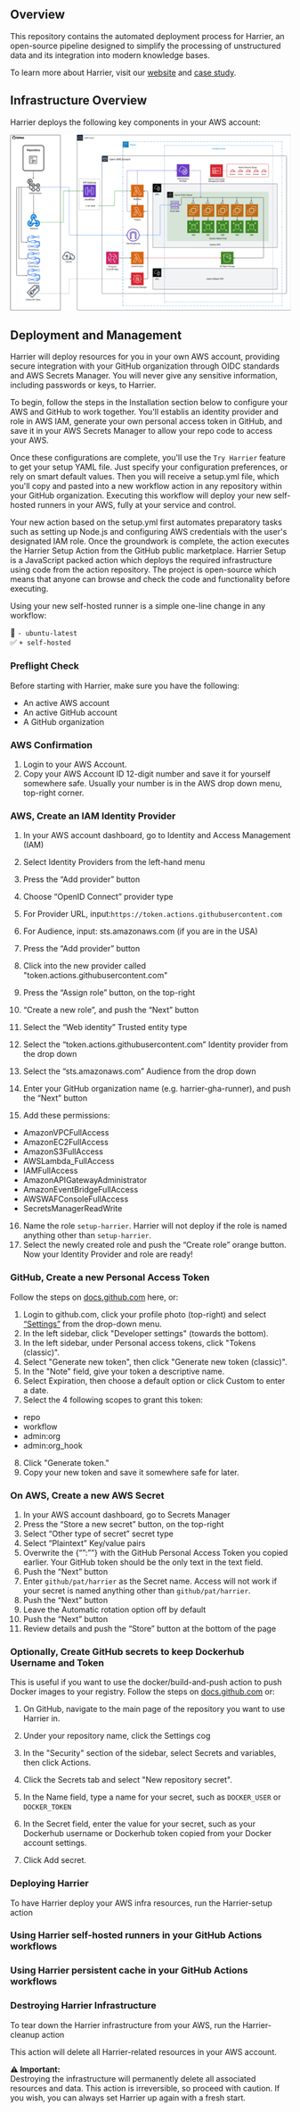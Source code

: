 ## Overview

This repository contains the automated deployment process for Harrier, an open-source pipeline designed to simplify the processing of unstructured data and its integration into modern knowledge bases.

To learn more about Harrier, visit our [website](https://harrier-gha-runner.github.io/) and [case study](https://harrier-gha-runner.github.io/case-study/).

## Infrastructure Overview

Harrier deploys the following key components in your AWS account:

<p align="center">
  <img 
    src="./static/diagrams/harrier-architecture-bg-white.png"
    alt="Harrier architecture including including GitHub and deployed AWS resources"
  >
</p>

## Deployment and Management

Harrier will deploy resources for you in your own AWS account, providing secure integration with your GitHub organization through OIDC standards and AWS Secrets Manager. You will never give any sensitive information, including passwords or keys, to Harrier.

To begin, follow the steps in the Installation section below to configure your AWS and GitHub to work together. You'll establis an identity provider and role in AWS IAM, generate your own personal access token in GitHub, and save it in your AWS Secrets Manager to allow your repo code to access your AWS.

Once these configurations are complete, you'll use the `Try Harrier` feature to get your setup YAML file. Just specify your configuration preferences, or rely on smart default values. Then you will receive a setup.yml file, which you'll copy and pasted into a new workflow action in any repository within your GitHub organization. Executing this workflow will deploy your new self-hosted runners in your AWS, fully at your service and control.

Your new action based on the setup.yml first automates preparatory tasks such as setting up Node.js and configuring AWS credentials with the user's designated IAM role. Once the groundwork is complete, the action executes the Harrier Setup Action from the GitHub public marketplace. Harrier Setup is a JavaScript packed action which deploys the required infrastructure using code from the action repository. The project is open-source which means that anyone can browse and check the code and functionality before executing.

Using your new self-hosted runner is a simple one-line change in any workflow:

🚫 `- ubuntu-latest`  
✅ `+ self-hosted`


### Preflight Check

Before starting with Harrier, make sure you have the following:

- An active AWS account
- An active GitHub account
- A GitHub organization

### AWS Confirmation

1. Login to your AWS Account.
2. Copy your AWS Account ID 12-digit number and save it for yourself somewhere safe. Usually your number is in the AWS drop down menu, top-right corner.

### AWS, Create an IAM Identity Provider

1. In your AWS account dashboard, go to Identity and Access Management (IAM)
2. Select Identity Providers from the left-hand menu
3. Press the “Add provider” button
4. Choose “OpenID Connect” provider type
5. For Provider URL, input:`https://token.actions.githubusercontent.com`
6. For Audience, input: sts.amazonaws.com (if you are in the USA)
7. Press the “Add provider” button

8. Click into the new provider called "token.actions.githubusercontent.com"
9. Press the “Assign role” button, on the top-right
10. “Create a new role”, and push the “Next” button
11. Select the “Web identity” Trusted entity type
12. Select the “token.actions.githubusercontent.com” Identity provider from the drop down
13. Select the “sts.amazonaws.com” Audience from the drop down
14. Enter your GitHub organization name (e.g. harrier-gha-runner), and push the “Next” button
15. Add these permissions:
- AmazonVPCFullAccess
- AmazonEC2FullAccess
- AmazonS3FullAccess
- AWSLambda_FullAccess
- IAMFullAccess
- AmazonAPIGatewayAdministrator
- AmazonEventBridgeFullAccess
- AWSWAFConsoleFullAccess
- SecretsManagerReadWrite
16. Name the role `setup-harrier`. Harrier will not deploy if the role is named anything other than `setup-harrier`.
17. Select the newly created role and push the “Create role” orange button. Now your Identity Provider and role are ready!

### GitHub, Create a new Personal Access Token

Follow the steps on [docs.github.com](https://docs.github.com/en/authentication/keeping-your-account-and-data-secure/managing-your-personal-access-tokens#creating-a-personal-access-token-classic) here, or: 
1. Login to github.com, click your profile photo (top-right) and select [“Settings”](https://github.com/settings/profile) from the drop-down menu.
2. In the left sidebar, click "Developer settings" (towards the bottom).
3. In the left sidebar, under Personal access tokens, click "Tokens (classic)".
4. Select "Generate new token", then click "Generate new token (classic)".
5. In the "Note" field, give your token a descriptive name.
6. Select Expiration, then choose a default option or click Custom to enter a date.
7. Select the 4 following scopes to grant this token:
- repo
- workflow
- admin:org
- admin:org_hook
8. Click "Generate token."
9. Copy your new token and save it somewhere safe for later.

### On AWS, Create a new AWS Secret
1. In your AWS account dashboard, go to Secrets Manager
2. Press the “Store a new secret” button, on the top-right
3. Select “Other type of secret” secret type
4. Select “Plaintext” Key/value pairs
5. Overwrite the {“”:””} with the GitHub Personal Access Token you copied earlier. Your GitHub token should be the only text in the text field.
6. Push the “Next” button
7. Enter `github/pat/harrier` as the Secret name. Access will not work if your secret is named anything other than `github/pat/harrier`.
8. Push the “Next” button
9. Leave the Automatic rotation option off by default
10. Push the “Next” button
11. Review details and push the “Store” button at the bottom of the page

### Optionally, Create GitHub secrets to keep Dockerhub Username and Token
This is useful if you want to use the docker/build-and-push action to push Docker images to your registry.
Follow the steps on [docs.github.com](https://docs.github.com/en/actions/security-for-github-actions/security-guides/using-secrets-in-github-actions#creating-secrets-for-a-repository) or: 
1. On GitHub, navigate to the main page of the repository you want to use Harrier in.
2. Under your repository name, click the Settings cog

3. In the "Security" section of the sidebar, select  Secrets and variables, then click Actions.
4. Click the Secrets tab and select "New repository secret".
5. In the Name field, type a name for your secret, such as `DOCKER_USER` or `DOCKER_TOKEN`
6. In the Secret field, enter the value for your secret, such as your Dockerhub username or Dockerhub token copied from your Docker account settings.
7. Click Add secret.


### Deploying Harrier

To have Harrier deploy your AWS infra resources, run the Harrier-setup action

### Using Harrier self-hosted runners in your GitHub Actions workflows

### Using Harrier persistent cache in your GitHub Actions workflows

### Destroying Harrier Infrastructure

To tear down the Harrier infrastructure from your AWS, run the Harrier-cleanup action

This action will delete all Harrier-related resources in your AWS account.

**⚠ Important:**  
Destroying the infrastructure will permanently delete all associated resources and data. This action is irreversible, so proceed with caution. If you wish, you can always set Harrier up again with a fresh start.
